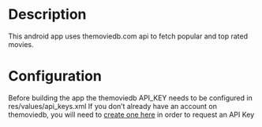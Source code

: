 # Description
This android app uses themoviedb.com api to fetch popular and top rated movies.

# Configuration
Before building the app the themoviedb API_KEY needs to be configured in res/values/api_keys.xml
If you don’t already have an account on themoviedb, you will need to [create one here](https://www.google.com/url?q=https://www.themoviedb.org/account/signup&sa=D&ust=1485771083558000&usg=AFQjCNGr5w9iM2cc33KpEUOO_q5Ogvs0nQ) in order to request an API Key
